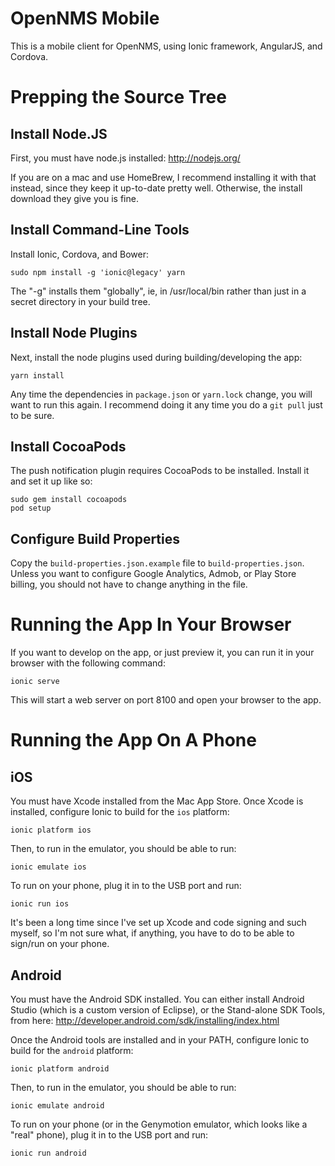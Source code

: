 OpenNMS Mobile
==============

This is a mobile client for OpenNMS, using Ionic framework, AngularJS, and Cordova.

Prepping the Source Tree
========================

Install Node.JS
---------------

First, you must have node.js installed: http://nodejs.org/

If you are on a mac and use HomeBrew, I recommend installing it with that instead, since they keep it up-to-date pretty well.  Otherwise, the install download they give you is fine.

Install Command-Line Tools
--------------------------

Install Ionic, Cordova, and Bower:

```
sudo npm install -g 'ionic@legacy' yarn
```

The "-g" installs them "globally", ie, in /usr/local/bin rather than just in a secret directory in your build tree.

Install Node Plugins
--------------------

Next, install the node plugins used during building/developing the app:

```
yarn install
```

Any time the dependencies in `package.json` or `yarn.lock` change, you will want to run this again.  I recommend doing it any time you do a `git pull` just to be sure.

Install CocoaPods
-----------------

The push notification plugin requires CocoaPods to be installed.  Install it and set it up like so:

```
sudo gem install cocoapods
pod setup
```

Configure Build Properties
--------------------------

Copy the `build-properties.json.example` file to `build-properties.json`.  Unless you want to configure Google Analytics, Admob, or Play Store billing, you should not have to change anything in the file.

Running the App In Your Browser
===============================

If you want to develop on the app, or just preview it, you can run it in your browser with the following command:

```
ionic serve
```

This will start a web server on port 8100 and open your browser to the app.

Running the App On A Phone
==========================

iOS
---

You must have Xcode installed from the Mac App Store. Once Xcode is installed, configure Ionic to build for the `ios` platform:

```
ionic platform ios
```

Then, to run in the emulator, you should be able to run:

```
ionic emulate ios
```

To run on your phone, plug it in to the USB port and run:

```
ionic run ios
```

It's been a long time since I've set up Xcode and code signing and such myself, so I'm not sure what, if anything, you have to do to be able to sign/run on your phone.

Android
-------

You must have the Android SDK installed.  You can either install Android Studio (which is a custom version of Eclipse), or the Stand-alone SDK Tools, from here: http://developer.android.com/sdk/installing/index.html

Once the Android tools are installed and in your PATH, configure Ionic to build for the `android` platform:

```
ionic platform android
```

Then, to run in the emulator, you should be able to run:

```
ionic emulate android
```

To run on your phone (or in the Genymotion emulator, which looks like a "real" phone), plug it in to the USB port and run:

```
ionic run android
```
